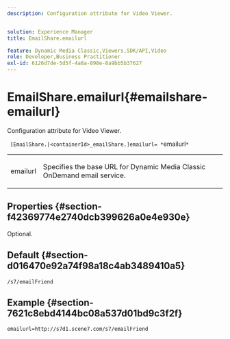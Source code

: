 ```yaml
---
description: Configuration attribute for Video Viewer.


solution: Experience Manager
title: EmailShare.emailurl

feature: Dynamic Media Classic,Viewers,SDK/API,Video
role: Developer,Business Practitioner
exl-id: 6126d7de-5d5f-4a8a-898e-8a9bb5b37627
---
```

# EmailShare.emailurl{#emailshare-emailurl}

Configuration attribute for Video Viewer.

 ` [EmailShare.|<containerId>_emailShare.]emailurl= *`emailurl`*`

<table id="table_C616483932C2482CA9794DDD7313FD7C"> 
 <tbody> 
  <tr> 
   <td colname="col1"> <p> <span class="codeph"><span class="varname"> emailurl</span></span> </p> </td> 
   <td colname="col2"> <p> Specifies the base URL for Dynamic Media Classic OnDemand email service. </p> </td> 
  </tr> 
 </tbody> 
</table>

## Properties {#section-f42369774e2740dcb399626a0e4e930e}

Optional.

## Default {#section-d016470e92a74f98a18c4ab3489410a5}

`/s7/emailFriend`

## Example {#section-7621c8ebd4144bc08a537d01bd9c3f2f}

```
emailurl=http://s7d1.scene7.com/s7/emailFriend
```
